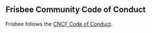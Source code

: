 ## Frisbee Community Code of Conduct

Frisbee follows the [CNCF Code of Conduct](https://github.com/cncf/foundation/blob/master/code-of-conduct.md).
